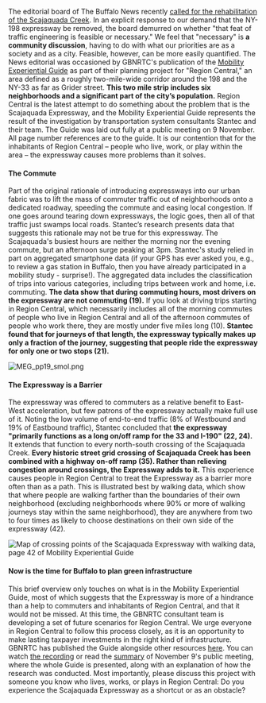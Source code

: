 The editorial board of The Buffalo News recently [called for the rehabilitation of the Scajaquada Creek](https://buffalonews.com/opinion/editorial/the-editorial-board-with-or-without-changes-to-route-198-scajaquada-creek-must-be-rehabilitated/article_8fae09fe-6331-11ec-a5ed-abdcd7a15f97.html).  In an explicit response to our demand that the NY-198 expressway be removed, the board demurred on whether "that feat of traffic engineering is feasible or necessary."  We feel that "necessary" is **a community discussion**, having to do with what our priorities are as a society and as a city.  Feasible, however, can be more easily quantified.  The News editorial was occasioned by GBNRTC's publication of the [Mobility Experiential Guide](https://static1.squarespace.com/static/56ccbbfd3c44d8670dbd1d84/t/618ae0824039f474566cec4b/1636491407869/Experiential+Guide+to+the+Corridor_11012021.pdf) as part of their planning project for "Region Central," an area defined as a roughly two-mile-wide corridor around the 198 and the NY-33 as far as Grider street. **This two mile strip includes six neighborhoods and a significant part of the city’s population.** Region Central is the latest attempt to do something about the problem that is the Scajaquada Expressway, and the Mobility Experiential Guide represents the result of the investigation by transportation system  consultants Stantec and their team.  The Guide was laid out fully at a public meeting on 9 November.  All page number references are to the guide.  It is our contention that for the inhabitants of Region Central – people who live, work, or play within the area – the expressway causes more problems than it solves.

#### The Commute

Part of the original rationale of introducing expressways into our urban fabric was to lift the mass of commuter traffic out of neighborhoods onto a dedicated roadway, speeding the commute and easing local congestion.  If one goes around tearing down expressways, the logic goes, then all of that traffic just swamps local roads.  Stantec’s research presents  data that suggests this rationale  may not be true for this expressway.  The Scajaquada's busiest hours are neither the morning nor the evening commute, but an afternoon surge peaking at 3pm.  Stantec's study relied in part on aggregated smartphone data (if your GPS has ever asked you, e.g., to review a gas station in Buffalo, then you have already participated in a mobility study - surprise!).  The aggregated data includes the classification of trips into various categories, including trips between work and home, i.e. commuting.  **The data show that during commuting hours, most drivers on the expressway are not commuting (19).**  If you look at driving trips starting in Region Central, which necessarily includes all of the morning commutes of people who live in Region Central and all of the afternoon commutes of people who work there, they are mostly under five miles long (10).  **Stantec found that for journeys of that length, the expressway typically makes up only a fraction of the journey, suggesting that people ride the expressway for only one or two stops (21).**

![MEG_pp19_smol.png](https://bvozupfdsubbojpqsspf.supabase.co/storage/v1/object/public/public/strapi-uploads/MEG_pp19_smol-c274af574c10f2b33b5ccb7798b906d1.png)

#### The Expressway is a Barrier

The expressway was offered to commuters as a relative benefit to East-West acceleration, but few patrons of the expressway actually make full use of it.  Noting the low volume of end-to-end traffic (8% of Westbound and 19% of Eastbound traffic), Stantec concluded that **the expressway "primarily functions as a long on/off ramp for the 33 and I-190" (22, 24).**  It extends that function to every north-south crossing of the Scajaquada Creek. **Every historic street grid crossing of Scajaquada Creek has been combined with a highway on-off ramp (35).  Rather than relieving congestion around crossings, the Expressway adds to it.**  This experience causes people in Region Central to treat the Expressway as a barrier more often than as a path.  This is illustrated best by walking data, which show that where people are walking farther than the boundaries of their own neighborhood (excluding neighborhoods where 90% or more of walking journeys stay within the same neighborhood), they are anywhere from two to four times as likely to choose destinations on their own side of the expressway (42).

![Map of crossing points of the Scajaquada Expressway with walking data, page 42 of Mobility Experiential Guide](https://bvozupfdsubbojpqsspf.supabase.co/storage/v1/object/public/public/strapi-uploads/pp42-8bd25545a09ac7c1b861415ac02016af.png)

#### Now is the time for Buffalo to plan green infrastructure

This brief overview only touches on what is in the Mobility Experiential Guide, most of which suggests that the Expressway is more of a hindrance than a help to commuters and inhabitants of Region Central, and that it would not be missed.  At this time, the GBNRTC consultant team is developing a set of future scenarios for Region Central.  We urge everyone in Region Central to follow this process closely, as it is an opportunity to make lasting taxpayer investments in the right kind of infrastructure.  GBNRTC has published the Guide alongside other resources [here](https://www.gbnrtc.org/regioncentral-resources).  You can watch [the recording](https://www.youtube.com/watch?v=hAoIksdkkGA) or read the [summary](https://static1.squarespace.com/static/56ccbbfd3c44d8670dbd1d84/t/61e091d605708e7020b40a9e/1642107361845/20211209+GBNRTC+Region+Central+Public+meeting+3+summary+FINAL.pdf) of November 9's public meeting, where the whole Guide is presented, along with an explanation of how the research was conducted.  Most importantly, please discuss this project with someone you know who lives, works, or plays in Region Central: Do you experience the Scajaquada Expressway as a shortcut or as an obstacle?
